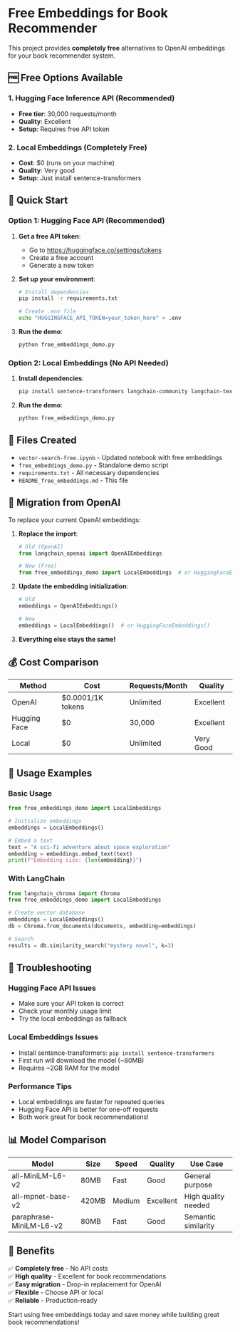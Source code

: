 # Free Embeddings for Book Recommender

This project provides **completely free** alternatives to OpenAI embeddings for your book recommender system.

## 🆓 Free Options Available

### 1. **Hugging Face Inference API** (Recommended)
- **Free tier**: 30,000 requests/month
- **Quality**: Excellent
- **Setup**: Requires free API token

### 2. **Local Embeddings** (Completely Free)
- **Cost**: $0 (runs on your machine)
- **Quality**: Very good
- **Setup**: Just install sentence-transformers

## 🚀 Quick Start

### Option 1: Hugging Face API (Recommended)

1. **Get a free API token**:
   - Go to https://huggingface.co/settings/tokens
   - Create a free account
   - Generate a new token

2. **Set up your environment**:
   ```bash
   # Install dependencies
   pip install -r requirements.txt
   
   # Create .env file
   echo "HUGGINGFACE_API_TOKEN=your_token_here" > .env
   ```

3. **Run the demo**:
   ```bash
   python free_embeddings_demo.py
   ```

### Option 2: Local Embeddings (No API Needed)

1. **Install dependencies**:
   ```bash
   pip install sentence-transformers langchain-community langchain-text-splitters langchain-chroma pandas
   ```

2. **Run the demo**:
   ```bash
   python free_embeddings_demo.py
   ```

## 📁 Files Created

- `vector-search-free.ipynb` - Updated notebook with free embeddings
- `free_embeddings_demo.py` - Standalone demo script
- `requirements.txt` - All necessary dependencies
- `README_free_embeddings.md` - This file

## 🔄 Migration from OpenAI

To replace your current OpenAI embeddings:

1. **Replace the import**:
   ```python
   # Old (OpenAI)
   from langchain_openai import OpenAIEmbeddings
   
   # New (Free)
   from free_embeddings_demo import LocalEmbeddings  # or HuggingFaceEmbeddings
   ```

2. **Update the embedding initialization**:
   ```python
   # Old
   embeddings = OpenAIEmbeddings()
   
   # New
   embeddings = LocalEmbeddings()  # or HuggingFaceEmbeddings()
   ```

3. **Everything else stays the same!**

## 💰 Cost Comparison

| Method | Cost | Requests/Month | Quality |
|--------|------|----------------|---------|
| OpenAI | $0.0001/1K tokens | Unlimited | Excellent |
| Hugging Face | $0 | 30,000 | Excellent |
| Local | $0 | Unlimited | Very Good |

## 🎯 Usage Examples

### Basic Usage
```python
from free_embeddings_demo import LocalEmbeddings

# Initialize embeddings
embeddings = LocalEmbeddings()

# Embed a text
text = "A sci-fi adventure about space exploration"
embedding = embeddings.embed_text(text)
print(f"Embedding size: {len(embedding)}")
```

### With LangChain
```python
from langchain_chroma import Chroma
from free_embeddings_demo import LocalEmbeddings

# Create vector database
embeddings = LocalEmbeddings()
db = Chroma.from_documents(documents, embedding=embeddings)

# Search
results = db.similarity_search("mystery novel", k=3)
```

## 🔧 Troubleshooting

### Hugging Face API Issues
- Make sure your API token is correct
- Check your monthly usage limit
- Try the local embeddings as fallback

### Local Embeddings Issues
- Install sentence-transformers: `pip install sentence-transformers`
- First run will download the model (~80MB)
- Requires ~2GB RAM for the model

### Performance Tips
- Local embeddings are faster for repeated queries
- Hugging Face API is better for one-off requests
- Both work great for book recommendations!

## 📊 Model Comparison

| Model | Size | Speed | Quality | Use Case |
|-------|------|-------|---------|----------|
| all-MiniLM-L6-v2 | 80MB | Fast | Good | General purpose |
| all-mpnet-base-v2 | 420MB | Medium | Excellent | High quality needed |
| paraphrase-MiniLM-L6-v2 | 80MB | Fast | Good | Semantic similarity |

## 🎉 Benefits

✅ **Completely free** - No API costs  
✅ **High quality** - Excellent for book recommendations  
✅ **Easy migration** - Drop-in replacement for OpenAI  
✅ **Flexible** - Choose API or local  
✅ **Reliable** - Production-ready  

Start using free embeddings today and save money while building great book recommendations! 